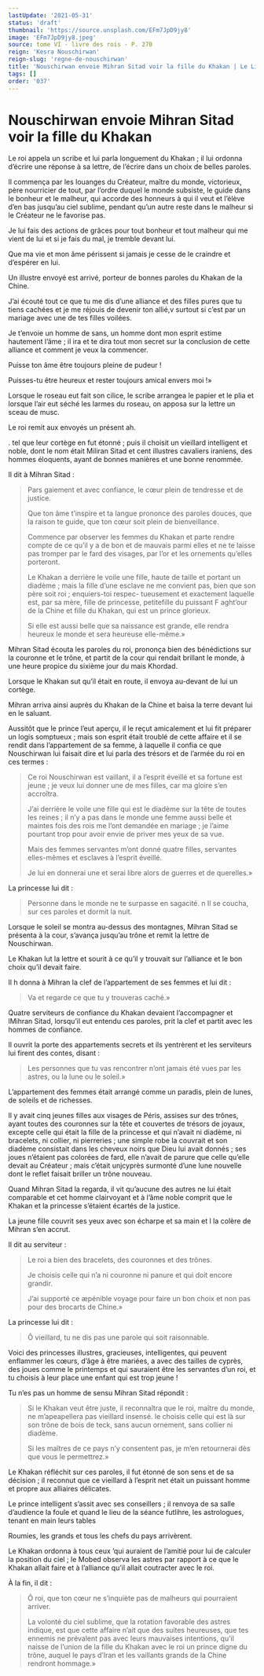 ```yaml
---
lastUpdate: '2021-05-31'
status: 'draft'
thumbnail: 'https://source.unsplash.com/EFm7JpD9jy8'
image: 'EFm7JpD9jy8.jpeg'
source: tome VI - livre des rois - P. 270
reign: 'Kesra Nouschirwan'
reign-slug: 'regne-de-nouschirwan'
title: 'Nouschirwan envoie Mihran Sitad voir la fille du Khakan | Le Livre des Rois | Shâhnâmeh'
tags: []
order: '037'
---
```


# Nouschirwan envoie Mihran Sitad voir la fille du Khakan

Le roi appela un scribe et lui parla longuement du Khakan ; il lui ordonna d’écrire une réponse à sa lettre, de l’écrire dans un choix de belles paroles.

Il commença par les louanges du Créateur, maître du monde, victorieux, père nourricier de tout, par l’ordre duquel le monde subsiste, le guide dans le bonheur et le malheur, qui accorde des honneurs à qui il veut et l’élève d’en bas jusqu’au ciel sublime, pendant qu’un autre reste dans le malheur si le Créateur ne le favorise pas.

Je lui fais des actions de grâces pour tout bonheur et tout malheur qui me vient de lui et si je fais du mal, je tremble devant lui.

Que ma vie et mon âme périssent si jamais je cesse de le craindre et d’espérer en lui.

Un illustre envoyé est arrivé, porteur de bonnes paroles du Khakan de la Chine.

J’ai écouté tout ce que tu me dis d’une alliance et des filles pures que tu tiens cachées et je me réjouis de devenir ton allié,v surtout si c’est par un mariage avec une de tes filles voilées.

Je t’envoie un homme de sans, un homme dont mon esprit estime hautement l’âme ; il ira et te dira tout mon secret sur la conclusion de cette alliance et comment je veux la commencer.

Puisse ton âme être toujours pleine de pudeur !

Puisses-tu être heureux et rester toujours amical envers moi !»

Lorsque le roseau eut fait son cilice, le scribe arrangea le papier et le plia et lorsque l’air eut séché les larmes du roseau, on apposa sur la lettre un sceau de musc.

Le roi remit aux envoyés un présent ah.

. tel que leur cortège en fut étonné ; puis il choisit un vieillard intelligent et noble, dont le nom était Miliran Sitad et cent illustres cavaliers iraniens, des hommes éloquents, ayant de bonnes manières et une bonne renommée.

Il dit à Mihran Sitad :

> Pars gaiement et avec confiance, le cœur plein de tendresse et de justice.
>
> Que ton âme t’inspire et ta langue prononce des paroles douces, que la raison te guide, que ton cœur soit plein de bienveillance.
>
> Commence par observer les femmes du Khakan et parte rendre compte de ce qu’il y a de bon et de mauvais parmi elles et ne te laisse pas tromper par le fard des visages, par l’or et les ornements qu’elles porteront.
>
> Le Khakan a derrière le voile une fille, haute de taille et portant un diadème ; mais la fille d’une esclave ne me convient pas, bien que son père soit roi ; enquiers-toi respec- tueusement et exactement laquelle est, par sa mère, fille de princesse, petitefille du puissant F aght’our de la Chine et fille du Khakan, qui est un prince glorieux.
>
> Si elle est aussi belle que sa naissance est grande, elle rendra heureux le monde et sera heureuse elle-même.»

Mihran Sitad écouta les paroles du roi, prononça bien des bénédictions sur la couronne et le trône, et partit de la cour qui rendait brillant le monde, à une heure propice du sixième jour du mais Khordad.

Lorsque le Khakan sut qu’il était en route, il envoya au-devant de lui un cortège.

Mihran arriva ainsi auprès du Khakan de la Chine et baisa la terre devant lui en le saluant.

Aussitôt que le prince l’eut aperçu, il le reçut amicalement et lui fit préparer un logis somptueux ; mais son esprit était troublé de cette affaire et il se rendit dans l’appartement de sa femme, à laquelle il confia ce que Nouschirwan lui faisait dire et lui parla des trésors et de l’armée du roi en ces termes :

> Ce roi Nouschirwan est vaillant, il a l’esprit éveillé et sa fortune est jeune ; je veux lui donner une de mes filles, car ma gloire s’en accroîtra.
>
> J’ai derrière le voile une fille qui est le diadème sur la tête de toutes les reines ; il n’y a pas dans le monde une femme aussi belle et maintes fois des rois me l’ont demandée en mariage ; je l’aime pourtant trop pour avoir envie de priver mes yeux de sa vue.
>
> Mais des femmes servantes m’ont donné quatre filles, servantes elles-mêmes et esclaves à l’esprit éveillé.
>
> Je lui en donnerai une et serai libre alors de guerres et de querelles.»

La princesse lui dit :

> Personne dans le monde ne te surpasse en sagacité. n Il se coucha, sur ces paroles et dormit la nuit.

Lorsque le soleil se montra au-dessus des montagnes, Mihran Sitad se présenta à la cour, s’avança jusqu’au trône et remit la lettre de Nouschirwan.

Le Khakan lut la lettre et sourit à ce qu’il y trouvait sur l’alliance et le bon choix qu’il devait faire.

Il 
h
donna à Mihran la clef de l’appartement de ses femmes et lui dit :

> Va et regarde ce que tu y trouveras caché.»

Quatre serviteurs de confiance du Khakan devaient l’accompagner et lMihran Sitad, lorsqu’il eut entendu ces paroles, prit la clef et partit avec les hommes de confiance.

Il ouvrit la porte des appartements secrets et ils yentrèrent et les serviteurs lui firent des contes, disant :

> Les personnes que tu vas rencontrer n’ont jamais été vues par les astres, ou la lune ou le soleil.»

L’appartement des femmes était arrangé comme un paradis, plein de lunes, de soleils et de richesses.

Il y avait cinq jeunes filles aux visages de Péris, assises sur des trônes, ayant toutes des couronnes sur la tête et couvertes de trésors de joyaux, excepte celle qui était la fille de la princesse et qui n’avait ni diadème, ni bracelets, ni collier, ni pierreries ; une simple robe la couvrait et son diadème consistait dans les cheveux noirs que Dieu lui avait donnés ; ses joues n’étaient pas colorées de fard, elle n’avait de parure que celle qu’elle devait au Créateur ; mais c’était unjcyprès surmonté d’une lune nouvelle dont le reflet faisait briller un trône nouveau.

Quand Mihran Sitad la regarda, il vit qu’aucune des autres ne lui était comparable et cet homme clairvoyant et à l’âme noble comprit que le Khakan et la princesse s’étaient écartés de la justice.

La jeune fille couvrit ses yeux avec son écharpe et sa main et l la colère de Mihran s’en accrut.

Il dit au serviteur :

> Le roi a bien des bracelets, des couronnes et des trônes.
>
> Je choisis celle qui n’a ni couronne ni panure et qui doit encore grandir.
>
> J’ai supporté ce æpénible voyage pour faire un bon choix et non pas pour des brocarts de Chine.»

La princesse lui dit :

> Ô vieillard, tu ne dis pas une parole qui soit raisonnable.

Voici des princesses illustres, gracieuses, intelligentes, qui peuvent enflammer les cœurs, d’âge à être mariées, a avec des tailles de cyprès, des joues comme le printemps et qui sauraient être les servantes d’un roi, et tu choisis à leur place une enfant qui est trop jeune !

Tu n’es pas un homme de sensu Mihran Sitad répondit :

> Si le Khakan veut être juste, il reconnaîtra que le roi, maître du monde, ne m’apeapellera pas vieillard insensé. le choisis celle qui est là sur son trône de bois de teck, sans aucun ornement, sans collier ni diadème.
>
> Si les maîtres de ce pays n’y consentent pas, je m’en retournerai dès que vous le permettrez.»

Le Khakan réfléchit sur ces paroles, il fut étonné de son sens et de sa décision ; il reconnut que ce vieillard à l’esprit net était un puissant homme et propre aux alliaires délicates.

Le prince intelligent s’assit avec ses conseillers ; il renvoya de sa salle d’audience la foule et quand le lieu de la séance futlihre, les astrologues, tenant en main leurs tables

Roumies, les grands et tous les chefs du pays arrivèrent.

Le Khakan ordonna à tous ceux ’qui auraient de l’amitié pour lui de calculer la position du ciel ; le Mobed observa les astres par rapport à ce que le Khakan allait faire et à l’alliance qu’il allait coutracter avec le roi.

À la fin, il dit :

> Ô roi, que ton cœur ne s’inquiète pas de malheurs qui pourraient arriver.
>
> La volonté du ciel sublime, que la rotation favorable des astres indique, est que cette affaire n’ait que des suites heureuses, que tes ennemis ne prévalent pas avec leurs mauvaises intentions, qu’il naisse de l’union de la fille du Khakan avec le roi un prince digne du trône, auquel le pays d’Iran et les vaillants grands de la Chine rendront hommage.»
